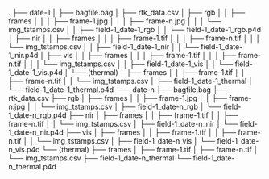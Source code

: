 .
├── date-1
│   ├── bagfile.bag
│   ├── rtk_data.csv
│   ├── rgb
│   │   ├── frames
│   │   │   ├── frame-1.jpg
│   │   │   ├── frame-n.jpg
│   │   │   └── img_tstamps.csv
│   │   ├── field-1_date-1_rgb
│   │   └── field-1_date-1_rgb.p4d
│   ├── nir
│   │   ├── frames
│   │   │   ├── frame-1.tif
│   │   │   ├── frame-n.tif
│   │   │   └── img_tstamps.csv
│   │   ├── field-1_date-1_nir
│   │   └── field-1_date-1_nir.p4d
│   ├── vis
│   │   ├── frames
│   │   │   ├── frame-1.tif
│   │   │   ├── frame-n.tif
│   │   │   └── img_tstamps.csv
│   │   ├── field-1_date-1_vis
│   │   └── field-1_date-1_vis.p4d
│   └── (thermal)
│       ├── frames
│       │   ├── frame-1.tif
│       │   ├── frame-n.tif
│       │   └── img_tstamps.csv
│       ├── field-1_date-1_thermal
│       └── field-1_date-1_thermal.p4d
└── date-n
    ├── bagfile.bag
    ├── rtk_data.csv
    ├── rgb
    │   ├── frames
    │   │   ├── frame-1.jpg
    │   │   ├── frame-n.jpg
    │   │   └── img_tstamps.csv
    │   ├── field-1_date-n_rgb
    │   └── field-1_date-n_rgb.p4d
    ├── nir
    │   ├── frames
    │   │   ├── frame-1.tif
    │   │   ├── frame-n.tif
    │   │   └── img_tstamps.csv
    │   ├── field-1_date-n_nir
    │   └── field-1_date-n_nir.p4d
    ├── vis
    │   ├── frames
    │   │   ├── frame-1.tif
    │   │   ├── frame-n.tif
    │   │   └── img_tstamps.csv
    │   ├── field-1_date-n_vis
    │   └── field-1_date-n_vis.p4d
    └── (thermal)
        ├── frames
        │   ├── frame-1.tif
        │   ├── frame-n.tif
        │   └── img_tstamps.csv
        ├── field-1_date-n_thermal
        └── field-1_date-n_thermal.p4d
